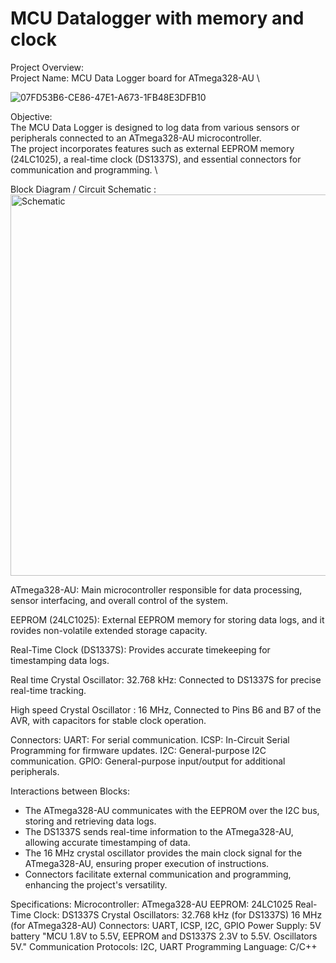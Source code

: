 # MCU Datalogger with memory and clock


Project Overview: \
Project Name: MCU Data Logger board for ATmega328-AU \

![07FD53B6-CE86-47E1-A673-1FB48E3DFB10](https://github.com/DevMajed/Dattalogger_Board/assets/66625688/db87df5f-a7b5-4126-9f52-43b864b4d0c5) 


Objective: \
The MCU Data Logger is designed to log data from various sensors or peripherals connected to an ATmega328-AU microcontroller. \
The project incorporates features such as external EEPROM memory (24LC1025), a real-time clock (DS1337S), and essential connectors for communication and programming. \


Block Diagram / Circuit Schematic : \
<img width="610" alt="Schematic" src="https://github.com/DevMajed/Dattalogger_Board/assets/66625688/9fec3444-7fc9-431f-9d06-08b488d1c6a3">


ATmega328-AU:
Main microcontroller responsible for data processing, sensor interfacing, and overall control of the system.

EEPROM (24LC1025):
External EEPROM memory for storing data logs, and it rovides non-volatile extended storage capacity.

Real-Time Clock (DS1337S):
Provides accurate timekeeping for timestamping data logs.

Real time Crystal Oscillator:
32.768 kHz: Connected to DS1337S for precise real-time tracking.

High speed Crystal Oscillator :
16 MHz, Connected to Pins B6 and B7 of the AVR, with capacitors for stable clock operation.

Connectors:
UART: For serial communication.
ICSP: In-Circuit Serial Programming for firmware updates.
I2C: General-purpose I2C communication.
GPIO: General-purpose input/output for additional peripherals.

Interactions between Blocks:
* The ATmega328-AU communicates with the EEPROM over the I2C bus, storing and retrieving data logs.
* The DS1337S sends real-time information to the ATmega328-AU, allowing accurate timestamping of data.
* The 16 MHz crystal oscillator provides the main clock signal for the ATmega328-AU, ensuring proper execution of instructions.
* Connectors facilitate external communication and programming, enhancing the project's versatility.

Specifications:
Microcontroller: ATmega328-AU
EEPROM: 24LC1025
Real-Time Clock: DS1337S
Crystal Oscillators:
32.768 kHz (for DS1337S)
16 MHz (for ATmega328-AU)
Connectors: UART, ICSP, I2C, GPIO
Power Supply: 5V battery "MCU 1.8V to 5.5V, EEPROM and DS1337S 2.3V to 5.5V. Oscillators 5V."
Communication Protocols: I2C, UART
Programming Language: C/C++
